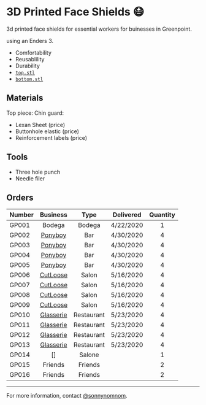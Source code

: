 # 3D Printed Face Shields 😷

3d printed face shields for essential workers for buinesses in Greenpoint.

using an Enders 3.

- Comfortability 
- Reusablility
- Durability
- [`top.stl`](https://github.com/sonnynomnom/diy-face-shields/blob/master/top.stl)
- [`bottom.stl`](https://github.com/sonnynomnom/diy-face-shields/blob/master/bottom.stl)

## Materials

Top piece:
Chin guard:

- Lexan Sheet (price)
- Buttonhole elastic (price)
- Reinforcement labels (price)

## Tools

- Three hole punch
- Needle filer

## Orders

| Number | Business | Type | Delivered | Quantity | 
| --- | :---: | :---: | :---: | :---: |
| GP001 | Bodega | Bodega | 4/22/2020 | 1 | 
| GP002 | [Ponyboy](https://www.instagram.com/ponyboyny) | Bar | 4/30/2020 | 4 | 
| GP003 | [Ponyboy](https://www.instagram.com/ponyboyny) | Bar | 4/30/2020 | 4 | 
| GP004 | [Ponyboy](https://www.instagram.com/ponyboyny)| Bar | 4/30/2020 | 4 |
| GP005 | [Ponyboy](https://www.instagram.com/ponyboyny) | Bar | 4/30/2020 | 4 | 
| GP006 | [CutLoose](https://www.instagram.com/cutloosebk/) | Salon | 5/16/2020 | 4 | 
| GP007 | [CutLoose](https://www.instagram.com/cutloosebk/) | Salon | 5/16/2020 | 4 |
| GP008 | [CutLoose](https://www.instagram.com/cutloosebk/) | Salon | 5/16/2020 | 4 | 
| GP009 | [CutLoose](https://www.instagram.com/cutloosebk/) | Salon | 5/16/2020 | 4 | 
| GP010 | [Glasserie](https://www.instagram.com/glasserienyc/) | Restaurant | 5/23/2020 | 4 | 
| GP011 | [Glasserie](https://www.instagram.com/glasserienyc/) | Restaurant | 5/23/2020 | 4 | 
| GP012 | [Glasserie](https://www.instagram.com/glasserienyc/) | Restaurant | 5/23/2020 | 4 |
| GP013 | [Glasserie](https://www.instagram.com/glasserienyc/) | Restaurant | 5/23/2020 | 4 |
| GP014 | [] | Salone | | 1 |
| GP015 | Friends | Friends | | 2 |
| GP016 | Friends | Friends | | 2 |

--- 

For more information, contact [@sonnynomnom](https://www.instagram.com/sonnynomnom).
